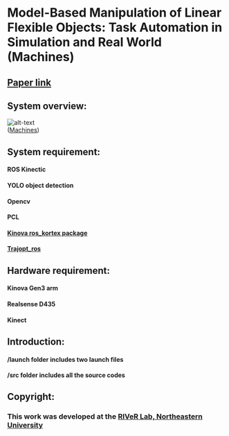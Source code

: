 # Model-Based Manipulation of Linear Flexible Objects: Task Automation in Simulation and Real World (Machines)
## [Paper link](https://www.mdpi.com/2075-1702/8/3/46)

## System overview:
![alt-text](https://github.com/yueyeyuniao/DRC_Plug_Task_Gen3/blob/main/media/gen3_continuous.gif)<br/>
([Machines](https://www.mdpi.com/2075-1702/8/3/46))

## System requirement:
#### ROS Kinectic
#### YOLO object detection
#### Opencv
#### PCL
#### [Kinova ros_kortex package](https://github.com/Kinovarobotics/ros_kortex)
#### [Trajopt_ros](https://github.com/ros-industrial-consortium/trajopt_ros)

## Hardware requirement:
#### Kinova Gen3 arm
#### Realsense D435
#### Kinect

## Introduction:
#### /launch folder includes two launch files
#### /src folder includes all the source codes

## Copyright: 
### This work was developed at the [RIVeR Lab, Northeastern University](http://robot.neu.edu/) 

